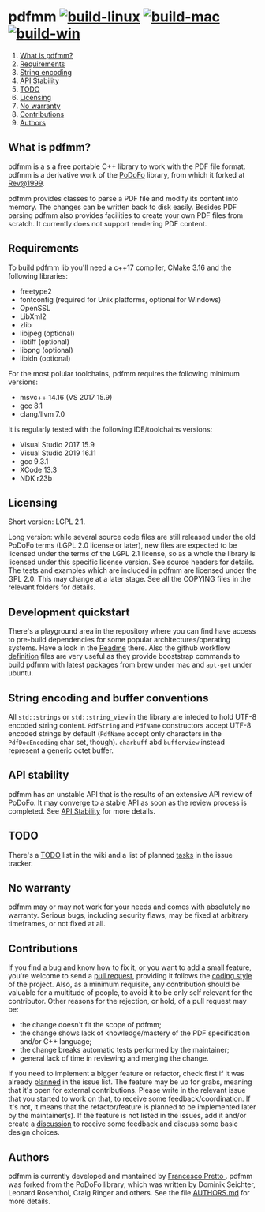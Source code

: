 # pdfmm [![build-linux](https://github.com/pdfmm/pdfmm/actions/workflows/build-linux.yml/badge.svg)](https://github.com/pdfmm/pdfmm/actions/workflows/build-linux.yml) [![build-mac](https://github.com/pdfmm/pdfmm/actions/workflows/build-mac.yml/badge.svg)](https://github.com/pdfmm/pdfmm/actions/workflows/build-mac.yml) [![build-win](https://github.com/pdfmm/pdfmm/actions/workflows/build-win.yml/badge.svg)](https://github.com/pdfmm/pdfmm/actions/workflows/build-win.yml)

1.  [What is pdfmm?](#what_is_pdfmm)
2.  [Requirements](#requirements)
3.  [String encoding](#string_encoding_conventions)
4.  [API Stability](#api_stability)
5.  [TODO](#todo)
6.  [Licensing](#licensing)
7.  [No warranty](#no_warranty)
8.  [Contributions](#contributions)
9.  [Authors](#authors)

## What is pdfmm?

pdfmm is a s a free portable C++ library to work with the PDF file format.
pdfmm is a derivative work of the [PoDoFo](http://podofo.sourceforge.net/)
library, from which it forked at [Rev@1999](https://sourceforge.net/p/podofo/code/1999/).

pdfmm provides classes to parse a PDF file and modify its content
into memory. The changes can be written back to disk easily.
Besides PDF parsing pdfmm also provides facilities to create your
own PDF files from scratch. It currently does not
support rendering PDF content.

## Requirements

To build pdfmm lib you'll need a c++17 compiler,
CMake 3.16 and the following libraries:

* freetype2
* fontconfig (required for Unix platforms, optional for Windows)
* OpenSSL
* LibXml2
* zlib
* libjpeg (optional)
* libtiff (optional)
* libpng (optional)
* libidn (optional)

For the most polular toolchains, pdfmm requires the following
minimum versions:

* msvc++ 14.16 (VS 2017 15.9)
* gcc 8.1
* clang/llvm 7.0

It is regularly tested with the following IDE/toolchains versions:

* Visual Studio 2017 15.9
* Visual Studio 2019 16.11
* gcc 9.3.1
* XCode 13.3
* NDK r23b

## Licensing

Short version: LGPL 2.1.

Long version: while several source code files are still
released under the old PoDoFo terms (LGPL 2.0 license or later),
new files are expected to be licensed under the terms
of the LGPL 2.1 license, so as a whole the library is
licensed under this specific license version. See source headers
for details. The tests and examples which are included in pdfmm are
licensed under the GPL 2.0. This may change at a later stage.
See all the COPYING files in the relevant folders for details.

## Development quickstart

There's a playground area in the repository where you can find
have access to pre-build dependencies for some popular architectures/operating
systems. Have a look in the [Readme](https://github.com/pdfmm/pdfmm/tree/master/playground) there.
Also the github workflow [definition](https://github.com/pdfmm/pdfmm/tree/master/.github/workflows)
files are very useful as they provide booststrap commands to build
pdfmm with latest packages from [brew](https://brew.sh/) under mac and `apt-get` under ubuntu.

## String encoding and buffer conventions

All ```std::strings``` or ```std::string_view``` in the library are inteded
to hold UTF-8 encoded string content. ```PdfString``` and ```PdfName``` constructors
accept UTF-8 encoded strings by default (```PdfName``` accept only characters in the
```PdfDocEncoding``` char set, though). ```charbuff``` abd ```bufferview```
instead represent a generic octet buffer.

## API stability

pdfmm has an unstable API that is the results of an extensive API review of PoDoFo.
It may converge to a stable API as soon as the review process is completed.
See [API Stability](https://github.com/pdfmm/pdfmm/wiki/API-Stability) for more details.

## TODO

There's a [TODO](https://github.com/pdfmm/pdfmm/blob/master/TODO.md) list in the wiki and a list of
planned [tasks](https://github.com/pdfmm/pdfmm/issues?q=is%3Aissue+is%3Aopen+label%3Aup-for-grabs)
in the issue tracker.

## No warranty

pdfmm may or may not work for your needs and comes with absolutely no warranty.
Serious bugs, including security flaws, may be fixed at arbitrary
timeframes, or not fixed at all.

## Contributions

If you find a bug and know how to fix it, or you want to add a small feature, you're welcome to send a [pull request](https://github.com/pdfmm/pdfmm/pulls),
providing it follows the [coding style](https://github.com/pdfmm/pdfmm/blob/master/CODING-STYLE.md)
of the project. Also, as a minimum requisite, any contribution should be valuable for a multitude of people,
to avoid it to be only self relevant for the contributor. Other reasons for the rejection, or hold,
of a pull request may be:

* the change doesn't fit the scope of pdfmm;
* the change shows lack of knowledge/mastery of the PDF specification and/or C++ language;
* the change breaks automatic tests performed by the maintainer;
* general lack of time in reviewing and merging the change.

If you need to implement a bigger feature or refactor, check first if
it was already [planned](https://github.com/pdfmm/pdfmm/issues?q=is%3Aissue+is%3Aopen+label%3Afeatured-task)
in the issue list. The feature may be up for grabs, meaning that it's open for external contributions.
Please write in the relevant issue that you started to work on that, to receive some feedback/coordination.
If it's not, it means that the refactor/feature is planned to be implemented later by the maintainer(s).
If the feature is not listed in the issues, add it and/or create a [discussion](https://github.com/pdfmm/pdfmm/discussions)
to receive some feedback and discuss some basic design choices.

## Authors

pdfmm is currently developed and mantained by
[Francesco Pretto ](mailto:ceztko@gmail.com).
pdfmm was forked from the PoDoFo library, which was
written by Dominik Seichter, Leonard Rosenthol,
Craig Ringer and others. See the file
[AUTHORS.md](https://github.com/pdfmm/pdfmm/blob/master/AUTHORS.md) for more details.
